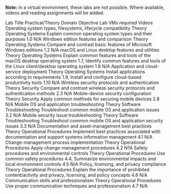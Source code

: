 **Note:** In a virtual environment, these labs are not possible. Where available, videos and reading assignments will be added.

Lab  Title	Practical/Theory	Domain	Objective	Lab VMs required	Videos
Operating system types, filesystems, lifecycle compatibility	Theory	Operating Systems	Explain common operating system types and their purposes 1.0	N/A	
Windows edition features and comparison	Theory	Operating Systems	Compare and contrast basic features of Microsoft Windows editions 1.2	N/A	
macOS and Linux desktop features and utilities	Theory	Operating Systems	Explain common features and tools of the macOS desktop operating system 1.7, 
Identify common features and tools of the Linux client/desktop operating system 1.8	N/A	
Application and cloud-service deployment	Theory	Operating Systems	Install applications according to requirements 1.9, 
Install and configure cloud-based productivity tools 1.10	N/A	
Wireless security protocols and authentication	Theory	Security	Compare and contrast wireless security protocols and authentication methods 2.3	N/A	
Mobile-device security configuration	Theory	Security	Apply common methods for securing mobile devices 2.8	N/A	
Mobile OS and application troubleshooting	Theory	Software Troubleshooting	Troubleshoot common mobile OS and application issues 3.2	N/A	
Mobile security issue troubleshooting	Theory	Software Troubleshooting	Troubleshoot common mobile OS and application security issues 3.3	N/A	
Documentation and asset-management best practices	Theory	Operational Procedures	Implement best practices associated with documentation and support systems information management 4.1	N/A	
Change-management process implementation	Theory	Operational Procedures	Apply change-management procedures 4.2	N?A	
Safety procedures and environmental controls	Theory	Operational Procedures	Use common safety procedures 4.4, 
Summarize environmental impacts and local environment controls 4.5	N/A	
Policy, licensing, and privacy compliance	Theory	Operational Procedures	Explain the importance of prohibited content/activity and privacy, licensing, and policy concepts 4.6	N/A	
Communication skills and professionalism	Theory	Operational Procedures	Use proper communication techniques and professionalism 4.7	N/A	
